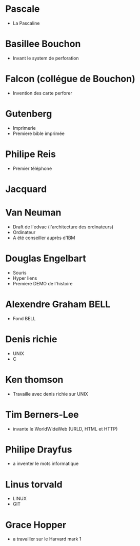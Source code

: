 # Pascale
 - La Pascaline

# Basillee Bouchon
 - Invant le system de perforation

# Falcon (collégue de Bouchon)
 - Invention des carte perforer

# Gutenberg
 - Imprimerie
 - Premiere bible imprimée

# Philipe Reis
 - Premier téléphone

# Jacquard

# Van Neuman
 - Draft de l'edvac (l'architecture des ordinateurs)
 - Ordinateur
 - A été conseiller auprès d'IBM


# Douglas Engelbart
 - Souris
 - Hyper liens
 - Premiere DEMO de l'histoire

# Alexendre Graham **BELL**
 - Fond BELL

# Denis richie
 - UNIX
 - C

# Ken thomson
 - Travaille avec denis richie sur UNIX

# Tim Berners-Lee
 - invante le WorldWideWeb (URLD, HTML et HTTP)

# Philipe Drayfus
 - a inventer le mots informatique

# Linus torvald
 - LINUX
 - GIT

# Grace Hopper
 - a travailler sur le Harvard mark 1

